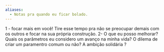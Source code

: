 ```yaml
---
aliases:
  - Notas pra quando eu ficar bolado.
---
```




1 - focar mais em você! Tire esse tempo pra não se preocupar demais com os outros e focar na sua própria construção.
2- O que eu posso melhorar? Quais os parâmetros eu considero um avanço na minha vida? O dilema de criar um paramentro comum ou não? A ambição solidária ? 
